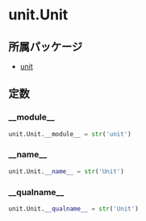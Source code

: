 # unit.Unit

## 所属パッケージ
- [unit](../../module/unit)

## 定数

### \_\_module\_\_
```python
unit.Unit.__module__ = str('unit')
```

### \_\_name\_\_
```python
unit.Unit.__name__ = str('Unit')
```

### \_\_qualname\_\_
```python
unit.Unit.__qualname__ = str('Unit')
```

